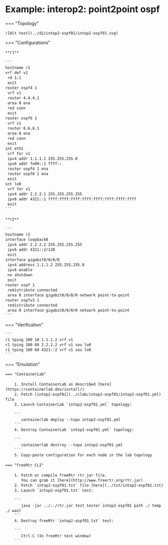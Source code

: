 # Example: interop2: point2point ospf

=== "Topology"

    ![Alt text](../d2/intop2-ospf01/intop2-ospf01.svg)

=== "Configurations"

    **r1**

    ```
    hostname r1
    vrf def v1
     rd 1:1
     exit
    router ospf4 1
     vrf v1
     router 4.4.4.1
     area 0 ena
     red conn
     exit
    router ospf6 1
     vrf v1
     router 6.6.6.1
     area 0 ena
     red conn
     exit
    int eth1
     vrf for v1
     ipv4 addr 1.1.1.1 255.255.255.0
     ipv6 addr fe80::1 ffff::
     router ospf4 1 ena
     router ospf6 1 ena
     exit
    int lo0
     vrf for v1
     ipv4 addr 2.2.2.1 255.255.255.255
     ipv6 addr 4321::1 ffff:ffff:ffff:ffff:ffff:ffff:ffff:ffff
     exit
    ```

    **r2**

    ```
    hostname r2
    interface loopback0
     ipv4 addr 2.2.2.2 255.255.255.255
     ipv6 addr 4321::2/128
     exit
    interface gigabit0/0/0/0
     ipv4 address 1.1.1.2 255.255.255.0
     ipv6 enable
     no shutdown
     exit
    router ospf 1
     redistribute connected
     area 0 interface gigabit0/0/0/0 network point-to-point
    router ospfv3 1
     redistribute connected
     area 0 interface gigabit0/0/0/0 network point-to-point
    ```

=== "Verification"

    ```
    r1 tping 100 10 1.1.1.2 vrf v1
    r1 tping 100 60 2.2.2.2 vrf v1 sou lo0
    r1 tping 100 60 4321::2 vrf v1 sou lo0
    ```

=== "Emulation"

    === "ContainerLab"

        1. Install ContainerLab as described [here](https://containerlab.dev/install/)  
        2. Fetch [intop2-ospf01](../clab/intop2-ospf01/intop2-ospf01.yml) file  
        3. Launch ContainerLab `intop2-ospf01.yml` topology:  

        ```
           containerlab deploy --topo intop2-ospf01.yml  
        ```
        4. Destroy ContainerLab `intop2-ospf01.yml` topology:  

        ```
           containerlab destroy --topo intop2-ospf01.yml  
        ```
        5. Copy-paste configuration for each node in the lab topology

    === "freeRtr CLI"

        1. Fetch or compile freeRtr rtr.jar file.  
           You can grab it [here](http://www.freertr.org/rtr.jar)  
        2. Fetch `intop2-ospf01.tst` file [here](../tst/intop2-ospf01.tst)  
        3. Launch `intop2-ospf01.tst` test:  

        ```
           java -jar ../../rtr.jar test tester intop2-ospf01 path ./ temp ./ wait
        ```
        4. Destroy freeRtr `intop2-ospf01.tst` test:  

        ```
           Ctrl-C (In freeRtr test window)
        ```

